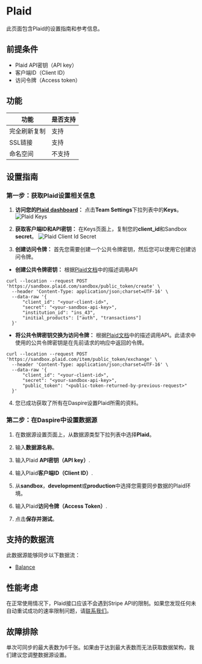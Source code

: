# Plaid

此页面包含Plaid的设置指南和参考信息。

## 前提条件
* Plaid API密钥（API key）
* 客户端ID（Client ID）
* 访问令牌（Access token）

## 功能 

| 功能 | 是否支持 |
| --- | --- |
| 完全刷新复制 | 支持 |
| SSL链接 | 支持 |
| 命名空间 | 不支持 |

## 设置指南

### 第一步：获取Plaid设置相关信息

1. **访问您的[Plaid dashboard](https://dashboard.plaid.com/overview)：** 点击**Team Settings**下拉列表中的**Keys**。
![Plaid Keys](../../.gitbook/assets/plaid-keys.jpg "Plaid Keys")

2. **获取客户端ID和API密钥：** 在Keys页面上，复制您的**client_id**和Sandbox **secret**。
![Plaid Client Id Secret](../../.gitbook/assets/plaid-client-id-secret.jpg "Plaid Client Id Secret")

3. **创建访问令牌：** 首先您需要创建一个公共令牌密钥，然后您可以使用它创建访问令牌。

* **创建公共令牌密钥：** 根据[Plaid文档](https://plaid.com/docs/api/sandbox/#sandboxpublic_tokencreate)中的描述调用API 
```
curl --location --request POST 'https://sandbox.plaid.com/sandbox/public_token/create' \
  --header 'Content-Type: application/json;charset=UTF-16' \
  --data-raw '{
      "client_id": "<your-client-id>",
      "secret": "<your-sandbox-api-key>",
      "institution_id": "ins_43",
      "initial_products": ["auth", "transactions"]
  }'
```

* **将公共令牌密钥交换为访问令牌：** 根据[Plaid文档](https://plaid.com/docs/api/tokens/#itempublic_tokenexchange)中的描述调用API。此请求中使用的公共令牌密钥是在先前请求的响应中返回的令牌。
```
curl --location --request POST 'https://sandbox.plaid.com/item/public_token/exchange' \
  --header 'Content-Type: application/json;charset=UTF-16' \
  --data-raw '{
      "client_id": "<your-client-id>",
      "secret": "<your-sandbox-api-key>",
      "public_token": "<public-token-returned-by-previous-request>"
  }'
```

4. 您已成功获取了所有在Daspire设置Plaid所需的资料。

### 第二步：在Daspire中设置数据源

1. 在数据源设置页面上，从数据源类型下拉列表中选择**Plaid**。

2. 输入**数据源名称**。

3. 输入Plaid **API密钥（API key）**.

4. 输入Plaid**客户端ID（Client ID）**.

5. 从**sandbox**，**development**或**production**中选择您需要同步数据的Plaid环境。

6. 输入Plaid**访问令牌（Access Token）**.

7. 点击**保存并测试**。

## 支持的数据流

此数据源能够同步以下数据流：

* [Balance](https://plaid.com/docs/api/products/#balance)

## 性能考虑

在正常使用情况下，Plaid接口应该不会遇到Stripe API的限制。如果您发现任何未自动重试成功的速率限制问题，请[联系我们](mailto:support@daspire.com)。

## 故障排除

单次可同步的最大表数为6千张。如果由于达到最大表数而无法获取数据架构，我们建议您调整数据源设置。